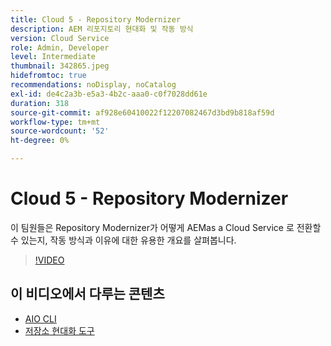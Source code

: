 ```yaml
---
title: Cloud 5 - Repository Modernizer
description: AEM 리포지토리 현대화 및 작동 방식
version: Cloud Service
role: Admin, Developer
level: Intermediate
thumbnail: 342865.jpeg
hidefromtoc: true
recommendations: noDisplay, noCatalog
exl-id: de4c2a3b-e5a3-4b2c-aaa0-c0f7028dd61e
duration: 318
source-git-commit: af928e60410022f12207082467d3bd9b818af59d
workflow-type: tm+mt
source-wordcount: '52'
ht-degree: 0%

---
```


# Cloud 5 - Repository Modernizer

이 팀원들은 Repository Modernizer가 어떻게 AEMas a Cloud Service 로 전환할 수 있는지, 작동 방식과 이유에 대한 유용한 개요를 살펴봅니다.

>[!VIDEO](https://video.tv.adobe.com/v/342865?quality=12&learn=on)

## 이 비디오에서 다루는 콘텐츠

+ [AIO CLI](https://github.com/adobe/aio-cli-plugin-aem-cloud-service-migration)
+ [저장소 현대화 도구](https://github.com/adobe/aem-cloud-service-source-migration/tree/master/packages/repository-modernizer)
